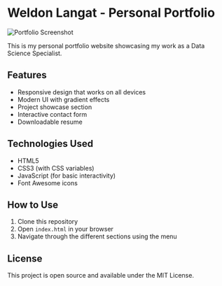 # Weldon Langat - Personal Portfolio

![Portfolio Screenshot](./screenshot.png)

This is my personal portfolio website showcasing my work as a Data Science Specialist.

## Features

- Responsive design that works on all devices
- Modern UI with gradient effects
- Project showcase section
- Interactive contact form
- Downloadable resume

## Technologies Used

- HTML5
- CSS3 (with CSS variables)
- JavaScript (for basic interactivity)
- Font Awesome icons

## How to Use

1. Clone this repository
2. Open `index.html` in your browser
3. Navigate through the different sections using the menu

## License

This project is open source and available under the MIT License.

